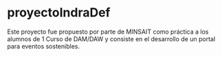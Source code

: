 # proyectoIndraDef
Este proyecto fue propuesto por parte de MINSAIT como práctica a los alumnos de 1 Curso de DAM/DAW y consiste en el desarrollo de un portal para eventos sostenibles.
